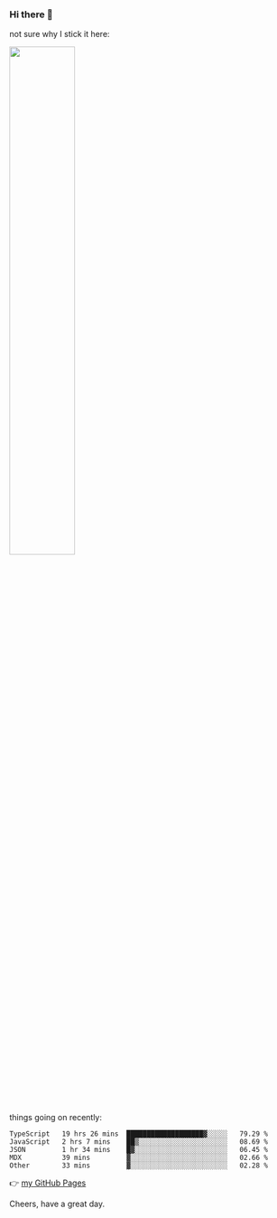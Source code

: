 ### Hi there 👋

not sure why I stick it here:

[<img width="48%" src="https://github-readme-stats.vercel.app/api?username=ykzhukian&show_icons=true&theme=dracula">](https://github.com/anuraghazra/github-readme-stats)


things going on recently:

<!--START_SECTION:waka-->

```text
TypeScript   19 hrs 26 mins  ███████████████████▓░░░░░   79.29 %
JavaScript   2 hrs 7 mins    ██▒░░░░░░░░░░░░░░░░░░░░░░   08.69 %
JSON         1 hr 34 mins    █▓░░░░░░░░░░░░░░░░░░░░░░░   06.45 %
MDX          39 mins         ▓░░░░░░░░░░░░░░░░░░░░░░░░   02.66 %
Other        33 mins         ▓░░░░░░░░░░░░░░░░░░░░░░░░   02.28 %
```

<!--END_SECTION:waka-->

👉 [my GitHub Pages](https://ykzhukian.github.io)

Cheers, have a great day.

